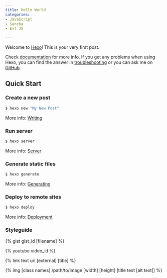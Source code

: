 ```yaml
---
title: Hello World
categories:
- JavaScript
- Sencha
- Ext JS

---
```

Welcome to [Hexo](https://hexo.io/)! This is your very first post. 
<!-- more -->
Check [documentation](https://hexo.io/docs/) for more info. If you get any problems when using Hexo, you can find the answer in [troubleshooting](https://hexo.io/docs/troubleshooting.html) or you can ask me on [GitHub](https://github.com/hexojs/hexo/issues).

## Quick Start

### Create a new post

``` bash
$ hexo new "My New Post"
```

More info: [Writing](https://hexo.io/docs/writing.html)

### Run server

``` bash
$ hexo server
```

More info: [Server](https://hexo.io/docs/server.html)

### Generate static files

``` bash
$ hexo generate
```

More info: [Generating](https://hexo.io/docs/generating.html)

### Deploy to remote sites

``` bash
$ hexo deploy
```

More info: [Deployment](https://hexo.io/docs/deployment.html)

### Styleguide

{% gist gist_id [filename] %}

{% youtube video_id %}

{% link text url [external] [title] %}

{% img [class names] /path/to/image [width] [height] [title text [alt text]] %}
